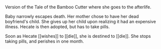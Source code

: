 Version of the Tale of the Bamboo Cutter where she goes to the afterlife.  
  
Baby narrowly escapes death. Her mother chose to have her dead boyfriend's child. She gives up her child upon realizing it had an expensive illness. Hecate is then adopted, but has to take pills.  
  
Soon as Hecate [[wishes]] to [[die]], she is destined to [[die]]. She stops taking pills, and perishes in one month.